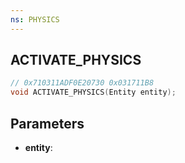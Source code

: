```yaml
---
ns: PHYSICS
---
```

## ACTIVATE_PHYSICS

```c
// 0x710311ADF0E20730 0x031711B8
void ACTIVATE_PHYSICS(Entity entity);
```

## Parameters
* **entity**: 

